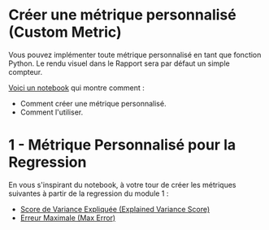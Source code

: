 # Créer une métrique personnalisé (Custom Metric)

Vous pouvez implémenter toute métrique personnalisé en tant que fonction Python. Le rendu visuel dans le Rapport sera par défaut un simple compteur.

[Voici un notebook](https://github.com/evidentlyai/evidently/blob/ad71e132d59ac3a84fce6cf27bd50b12b10d9137/examples/how_to_questions/how_to_build_metric_over_python_function.ipynb) qui montre comment :
- Comment créer une métrique personnalisé.
- Comment l'utiliser.


# 1 - Métrique Personnalisé pour la Regression

En vous s'inspirant du notebook, à votre tour de créer les métriques suivantes à partir de la regression du module 1 :
- [Score de Variance Expliquée (Explained Variance Score)](https://scikit-learn.org/stable/modules/model_evaluation.html#explained-variance-score)
- [Erreur Maximale (Max Error)](https://scikit-learn.org/stable/modules/model_evaluation.html#max-error)
